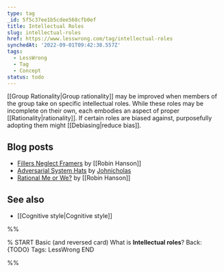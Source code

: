 ```yaml
---
type: tag
_id: 5f5c37ee1b5cdee568cfb0ef
title: Intellectual Roles
slug: intellectual-roles
href: https://www.lesswrong.com/tag/intellectual-roles
synchedAt: '2022-09-01T09:42:38.557Z'
tags:
  - LessWrong
  - Tag
  - Concept
status: todo
---
```

[[Group Rationality|Group rationality]] may be improved when members of the group take on specific intellectual roles. While these roles may be incomplete on their own, each embodies an aspect of proper [[Rationality|rationality]]. If certain roles are biased against, purposefully adopting them might [[Debiasing|reduce bias]].

Blog posts
----------

*   [Fillers Neglect Framers](http://www.overcomingbias.com/2006/12/fillers_neglect.html) by [[Robin Hanson]]
*   [Adversarial System Hats](http://lesswrong.com/lw/23/adversarial_system_hats/) by [Johnicholas](https://wiki.lesswrong.com/wiki/Johnicholas)
*   [Rational Me or We?](http://lesswrong.com/lw/36/rational_me_or_we/) by [[Robin Hanson]]

See also
--------

*   [[Cognitive style|Cognitive style]]

%%

% START
Basic (and reversed card)
What is **Intellectual roles**?
Back: {TODO}
Tags: LessWrong
END
<!--ID: 1663156996708-->


%%
	
